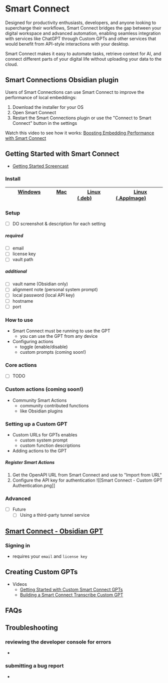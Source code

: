 # Smart Connect
Designed for productivity enthusiasts, developers, and anyone looking to supercharge their workflows, Smart Connect bridges the gap between your digital workspace and advanced automation, enabling seamless integration with services like ChatGPT through Custom GPTs and other services that would benefit from API-style interactions with your desktop. 

Smart Connect makes it easy to automate tasks, retrieve context for AI, and connect different parts of your digital life without uploading your data to the cloud.

## Smart Connections Obsidian plugin
Users of Smart Connections can use Smart Connect to improve the performance of local embeddings:
1. Download the installer for your OS
2. Open Smart Connect
3. Restart the Smart Connections plugin or use the "Connect to Smart Connect" button in the settings

Watch this video to see how it works: [Boosting Embedding Performance with Smart Connect](https://www.youtube.com/watch?v=tGZ6J63UZmw)

## Getting Started with Smart Connect
- [Getting Started Screencast](https://www.loom.com/share/3f1f96ec303a4d20a734e274bcd2f16d)
### Install

| &nbsp;&nbsp;&nbsp;&nbsp;&nbsp;&nbsp; [Windows](https://github.com/brianpetro/smart-connect/releases/latest/download/Smart-Connect-Setup-win.exe) &nbsp;&nbsp;&nbsp;&nbsp;&nbsp;&nbsp; | &nbsp;&nbsp;&nbsp;&nbsp;&nbsp;&nbsp; [Mac](https://github.com/brianpetro/smart-connect/releases/latest/download/Smart-Connect-Setup-mac.dmg) &nbsp;&nbsp;&nbsp;&nbsp;&nbsp;&nbsp; | &nbsp;&nbsp;&nbsp;&nbsp;&nbsp;&nbsp; [Linux (.deb)](https://github.com/brianpetro/smart-connect/releases/latest/download/Smart-Connect-Setup-linux-amd64.deb) &nbsp;&nbsp;&nbsp;&nbsp;&nbsp;&nbsp; | &nbsp;&nbsp;&nbsp;&nbsp;&nbsp;&nbsp; [Linux (.AppImage)](https://github.com/brianpetro/smart-connect/releases/latest/download/Smart-Connect-Setup-linux-x86_64.AppImage) &nbsp;&nbsp;&nbsp;&nbsp;&nbsp;&nbsp; |
| ------------------------------------------------------------------------------------------------------------------------------------------------------------------------------------- | --------------------------------------------------------------------------------------------------------------------------------------------------------------------------------- | -------------------------------------------------------------------------------------------------------------------------------------------------------------------------------------------------- | ------------------------------------------------------------------------------------------------------------------------------------------------------------------------------------------------------------- |

### Setup
- [ ] DO screenshot & description for each setting
##### required
- [ ] email
- [ ] license key
- [ ] vault path
##### additional
- [ ] vault name (Obsidian only)
- [ ] alignment note (personal system prompt)
- [ ] local password (local API key)
- [ ] hostname
- [ ] port
### How to use
- Smart Connect must be running to use the GPT
	- you can use the GPT from any device
- Configuring actions
	- toggle (enable/disable)
	- custom prompts (coming soon!)
### Core actions
- [ ] TODO

### Custom actions (coming soon!)
- Community Smart Actions
	- community contributed functions
	- like Obsidian plugins
### Setting up a Custom GPT
- Custom URLs for GPTs enables
	- custom system prompt
	- custom function descriptions
- Adding actions to the GPT
##### Register Smart Actions
1. Get the OpenAPI URL from Smart Connect and use to "Import from URL"
2. Configure the API key for authentication
![[Smart Connect - Custom GPT Authentication.png]]

### Advanced
- [ ] Future
	- [ ] Using a third-party tunnel service

## [Smart Connect - Obsidian GPT](https://chat.openai.com/g/g-9Xb1mRJYl-smart-connect-obsidian)
### Signing in
- requires your `email` and `license key`

## Creating Custom GPTs
- Videos
	- [Getting Started with Custom Smart Connect GPTs](https://www.youtube.com/watch?v=WOXGp65qTfM)
	- [Building a Smart Connect Transcribe Custom GPT](https://youtu.be/j-gTQmePzt4?si=O0_ykq3kXJy3aTj2)

## FAQs

## Troubleshooting
### reviewing the developer console for errors
- 
### submitting a bug report
- 

